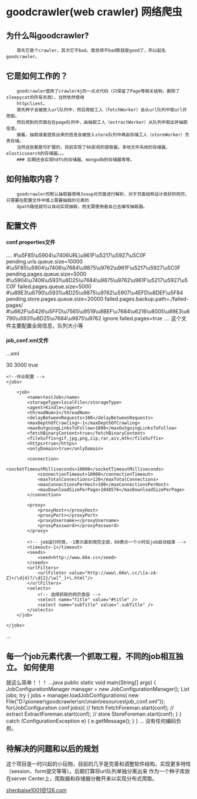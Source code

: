 goodcrawler(web crawler) 网络爬虫
===========
为什么叫goodcrawler?
-----------
		首先它是个crawler，其次它不bad。我觉得不bad那就是good了，所以起名goodcrawler。
它是如何工作的？
---------------
		goodcrawler借用了crawler4j的一点点代码（只保留了Page等相关结构，删除了sleepycat的所有东西），当然依然使用
		httpclient。
		首先种子会被放入url队列中，然后爬取工人（fetchWorker）会从url队列中取url并爬取。
		然后爬到的页面在在page队列中，由抽取工人（extractWorker）从队列中取出并抽取信息。
		接着，抽取或者提炼出来的信息会被放入store队列中再由存储工人（storeWorker）负责存储。
		当然这些都是可扩展的，目前实现了66影视的提取器。本地文件系统的存储器、elasticsearch的存储器。。。
		### 后期还会实现hdfs的存储器、mongodb的存储器等等。
如何抽取内容？
-----------------
		goodcrawler的默认抽取器使用Jsoup对页面进行解析，对于页面结构设计良好的网页，只需要在配置文件中填上需要抽取的元素的
		Xpath路径就可以自动实现抽取，而无需使用者自己去编写抽取器。
配置文件
-----------------
#### conf.properties文件
....
#\u5F85\u5904\u7406URL\u961F\u5217\u5927\u5C0F
pending.urls.queue.size=10000
#\u5F85\u5904\u7406\u7684\u9875\u9762\u961F\u5217\u5927\u5C0F
pending.pages.queue.size=5000
#\u5904\u7406\u5931\u8D25\u7684\u9875\u9762\u961F\u5217\u5927\u5C0F
failed.pages.queue.size=5000
#\u89E3\u6790\u5931\u8D25\u9875\u9762\u5907\u4EFD\u8DEF\u5F84
pending.store.pages.queue.size=20000
failed.pages.backup.path=./failed-pages/
#\u662F\u5426\u5FFD\u7565\u9519\u8BEF\u7684\u6216\u8005\u89E3\u6790\u5931\u8D25\u7684\u9875\u9762
ignore.failed.pages=true
....
	这个文件主要配置全局信息，队列大小等
#### job_conf.xml文件
...xml
<?xml version="1.0" encoding="UTF-8" ?>
<!--全局配置 -->
<conf>
	<globalSettings>
		<threadPoolSize>30</threadPoolSize>
		<timeout>3000</timeout>
		<reportProcess>true</reportProcess>
	</globalSettings>

	<!--作业配置 -->
	<jobs>
		
		<job>
			<name>testJob</name>
			<storageType>localFile</storageType>
			<agent>Kindle</agent>
			<threadNum>2</threadNum>
			<delayBetweenRequests>100</delayBetweenRequests>
			<maxDepthOfCrawling>-1</maxDepthOfCrawling>
			<maxOutgoingLinksToFollow>1000</maxOutgoingLinksToFollow>
			<fetchBinaryContent>true</fetchBinaryContent>
			<fileSuffix>gif,jpg,png,zip,rar,aiv,mtk</fileSuffix>
			<https>true</https>
			<onlyDomain>true</onlyDomain>
			
			<connection>
				<socketTimeoutMilliseconds>10000</socketTimeoutMilliseconds>
				<connectionTimeout>10000</connectionTimeout>
				<maxTotalConnections>120</maxTotalConnections>
				<maxConnectionsPerHost>100</maxConnectionsPerHost>
				<maxDownloadSizePerPage>1048576</maxDownloadSizePerPage>
			</connection>
			
			<proxy>
				<proxyHost></proxyHost>
				<proxyPort></proxyPort>
				<proxyUsername></proxyUsername>
				<proxyPassword></proxyPassword>
			</proxy>
			
			<!-- job运行时效，-1表示直到爬完全部，60表示一个小时后job自动结束 -->
			<timeout>-1</timeout>
			<seeds>
				<seed>http://www.66e.cc</seed>
			</seeds>
			<urlFilters>
				<urlFileter value="http://www\.66e\.cc/\[a-zA-Z]+/\d{4}?/\d{2}/\w[^_]+\.html"/>
			</urlFilters>
			<selects>
				<!-- 选择抓取的网页类容 -->
				<select name="title" value="#title" />
				<select name="subTitle" value=".subTitle" />
			</selects>
		</job>
		
	</jobs>
</conf>
...

每一个job元素代表一个抓取工程，不同的job相互独立。
如何使用
----------------------

就这么简单！！！
...java
public static void main(String[] args) {
	JobConfigurationManager manager = new JobConfigurationManager();
	List<JobConfiguration> jobs;
	try {
		jobs = manager.loadJobConfigurations(
				new File("D:\\pioneer\\goodcrawler\\src\\main\\resources\\job_conf.xml"));
		for(JobConfiguration conf:jobs){
			// fetch
			FetchForeman.start(conf);
			// extract
			ExtractForeman.start(conf);
			// store
			StoreForeman.start(conf);
		}
	} catch (ConfigurationException e) {
		 e.getMessage();
	}
}
...
		没有任何编码负担。

待解决的问题和以后的规划
------------------------
这个项目是一时兴起的小玩物，目前的几乎是完善和调整软件结构，实现更多特性（session、form提交等等）。后期打算将url队列单独分离出来
作为一个种子库放在server Center上，爬取器和存储器分散开来以实现分布式爬取。

shenbaise1001@126.com
